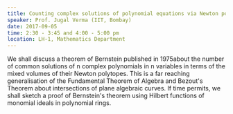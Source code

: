 ```yaml
---
title: Counting complex solutions of polynomial equations via Newton polytopes
speaker: Prof. Jugal Verma (IIT, Bombay)
date: 2017-09-05
time: 2:30 - 3:45 and 4:00 - 5:00 pm
location: LH-1, Mathematics Department
---
```

We shall discuss a theorem of Bernstein published in
1975about the number of common solutions of n complex polynomials in n
variables in terms of the mixed volumes of their Newton polytopes.
This is a far reaching generalisation of the Fundamental Theorem of
Algebra and Bezout's Theorem about intersections of plane algebraic
curves. If time permits, we shall sketch a proof of Bernstein's theorem
using Hilbert functions of monomial ideals in polynomial rings.
